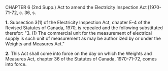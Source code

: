 CHAPTER 6 (2nd Supp.)
Act to amend the Electricity Inspection
Act
[1970-71-72, c. 36, s.

**1.** Subsection 3(1) of the Electricity
Inspection Act, chapter E-4 of the Revised
Statutes of Canada, 1970, is repealed and
the following substituted therefor:
"3. (1) The commercial unit for the
measurement of electrical supply is such
unit of measurement as may be author
ized by or under the Weights and
Measures Act."

**2.** This Act shall come into force on the
day on which the Weights and Measures
Act, chapter 36 of the Statutes of Canada,
1970-71-72, comes into force.
